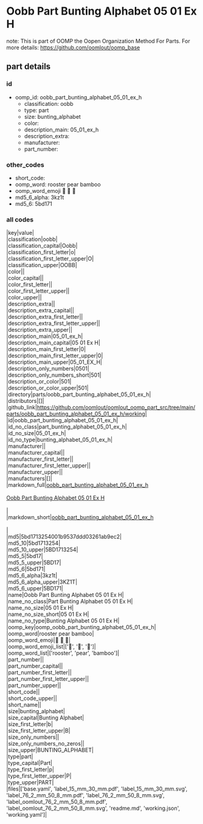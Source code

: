 # Oobb Part Bunting Alphabet 05 01 Ex H  

note: This is part of OOMP the Oopen Organization Method For Parts. For more details: https://github.com/oomlout/oomp_base

##  part details





### id
* oomp_id: oobb_part_bunting_alphabet_05_01_ex_h
  * classification: oobb
  * type: part
  * size: bunting_alphabet
  * color: 
  * description_main: 05_01_ex_h
  * description_extra: 
  * manufacturer: 
  * part_number: 

### other_codes
* short_code: 
* oomp_word: rooster pear bamboo
* oomp_word_emoji :rooster: :pear: :bamboo:
* md5_6_alpha: 3kz1t
* md5_6: 5bd171

### all codes 
|key|value|  
|classification|oobb|  
|classification_capital|Oobb|  
|classification_first_letter|o|  
|classification_first_letter_upper|O|  
|classification_upper|OOBB|  
|color||  
|color_capital||  
|color_first_letter||  
|color_first_letter_upper||  
|color_upper||  
|description_extra||  
|description_extra_capital||  
|description_extra_first_letter||  
|description_extra_first_letter_upper||  
|description_extra_upper||  
|description_main|05_01_ex_h|  
|description_main_capital|05 01 Ex H|  
|description_main_first_letter|0|  
|description_main_first_letter_upper|0|  
|description_main_upper|05_01_EX_H|  
|description_only_numbers|0501|  
|description_only_numbers_short|501|  
|description_or_color|501|  
|description_or_color_upper|501|  
|directory|parts/oobb_part_bunting_alphabet_05_01_ex_h|  
|distributors|[]|  
|github_link|https://github.com/oomlout/oomlout_oomp_part_src/tree/main/parts/oobb_part_bunting_alphabet_05_01_ex_h/working|  
|id|oobb_part_bunting_alphabet_05_01_ex_h|  
|id_no_class|part_bunting_alphabet_05_01_ex_h|  
|id_no_size|05_01_ex_h|  
|id_no_type|bunting_alphabet_05_01_ex_h|  
|manufacturer||  
|manufacturer_capital||  
|manufacturer_first_letter||  
|manufacturer_first_letter_upper||  
|manufacturer_upper||  
|manufacturers|[]|  
|markdown_full|[oobb_part_bunting_alphabet_05_01_ex_h](https://github.com/oomlout/oomlout_oomp_part_src/tree/main/parts/oobb_part_bunting_alphabet_05_01_ex_h/working)<br>[](https://github.com/oomlout/oomlout_oomp_part_src/tree/main/parts/oobb_part_bunting_alphabet_05_01_ex_h/working)<br>[Oobb Part Bunting Alphabet 05 01 Ex H](https://github.com/oomlout/oomlout_oomp_part_src/tree/main/parts/oobb_part_bunting_alphabet_05_01_ex_h/working)<br><br>|  
|markdown_short|[oobb_part_bunting_alphabet_05_01_ex_h](https://github.com/oomlout/oomlout_oomp_part_src/tree/main/parts/oobb_part_bunting_alphabet_05_01_ex_h/working)<br><br>|  
|md5|5bd1713254001b9537ddd03261ab9ec2|  
|md5_10|5bd1713254|  
|md5_10_upper|5BD1713254|  
|md5_5|5bd17|  
|md5_5_upper|5BD17|  
|md5_6|5bd171|  
|md5_6_alpha|3kz1t|  
|md5_6_alpha_upper|3KZ1T|  
|md5_6_upper|5BD171|  
|name|Oobb Part Bunting Alphabet 05 01 Ex H|  
|name_no_class|Part Bunting Alphabet 05 01 Ex H|  
|name_no_size|05 01 Ex H|  
|name_no_size_short|05 01 Ex H|  
|name_no_type|Bunting Alphabet 05 01 Ex H|  
|oomp_key|oomp_oobb_part_bunting_alphabet_05_01_ex_h|  
|oomp_word|rooster pear bamboo|  
|oomp_word_emoji|:rooster: :pear: :bamboo:|  
|oomp_word_emoji_list|[':rooster:', ':pear:', ':bamboo:']|  
|oomp_word_list|['rooster', 'pear', 'bamboo']|  
|part_number||  
|part_number_capital||  
|part_number_first_letter||  
|part_number_first_letter_upper||  
|part_number_upper||  
|short_code||  
|short_code_upper||  
|short_name||  
|size|bunting_alphabet|  
|size_capital|Bunting Alphabet|  
|size_first_letter|b|  
|size_first_letter_upper|B|  
|size_only_numbers||  
|size_only_numbers_no_zeros||  
|size_upper|BUNTING_ALPHABET|  
|type|part|  
|type_capital|Part|  
|type_first_letter|p|  
|type_first_letter_upper|P|  
|type_upper|PART|  
|files|['base.yaml', 'label_15_mm_30_mm.pdf', 'label_15_mm_30_mm.svg', 'label_76_2_mm_50_8_mm.pdf', 'label_76_2_mm_50_8_mm.svg', 'label_oomlout_76_2_mm_50_8_mm.pdf', 'label_oomlout_76_2_mm_50_8_mm.svg', 'readme.md', 'working.json', 'working.yaml']|  
